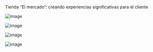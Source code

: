 Tienda “El mercado”: creando experiencias significativas para el cliente

![image](https://github.com/Karen-Aguilar/1_Proyecto_segmentacion/assets/151496907/6214aaf4-1a8e-48b6-be90-2a72e1895d98)


![image](https://github.com/Karen-Aguilar/1_Proyecto_segmentacion/assets/151496907/9a626d3a-13c2-42aa-a520-17e46455b26f)


![image](https://github.com/Karen-Aguilar/1_Proyecto_segmentacion/assets/151496907/6d891a8e-d1c4-4304-8b6d-cef36932de02)


![image](https://github.com/Karen-Aguilar/1_Proyecto_segmentacion/assets/151496907/5cd38368-841e-4207-8d08-4c836b3993e9)

